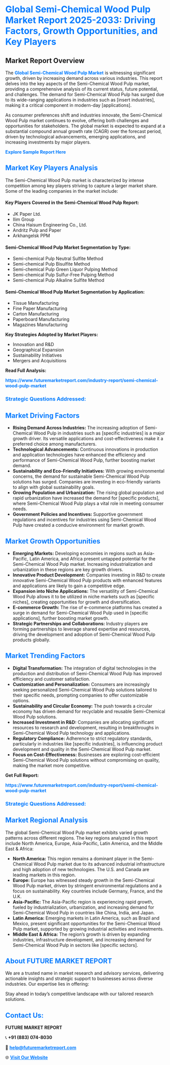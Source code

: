 <h1 style="color: #007BFF;">Global Semi-Chemical Wood Pulp Market Report 2025-2033: Driving Factors, Growth Opportunities, and Key Players</h1>

<section id="overview">
<h2>Market Report Overview</h2>
<p>The <a href="https://www.futuremarketreport.com/industry-report/semi-chemical-wood-pulp-market" style="color: #007BFF; text-decoration: none;"><strong>Global Semi-Chemical Wood Pulp Market</strong></a> is witnessing significant growth, driven by increasing demand across various industries. This report delves into the key aspects of the Semi-Chemical Wood Pulp market, providing a comprehensive analysis of its current status, future potential, and challenges. The demand for Semi-Chemical Wood Pulp has surged due to its wide-ranging applications in industries such as [insert industries], making it a critical component in modern-day [applications].</p>
<p>As consumer preferences shift and industries innovate, the Semi-Chemical Wood Pulp market continues to evolve, offering both challenges and opportunities for stakeholders. The global market is expected to expand at a substantial compound annual growth rate (CAGR) over the forecast period, driven by technological advancements, emerging applications, and increasing investments by major players.</p>
</section>

<section id="overview">
<p><a href="https://www.futuremarketreport.com/request-sample/reportId=87324" style="color: #007BFF; text-decoration: none;"><strong>Explore Sample Report Here</strong></a></p>
</section>

<section id="key-players">
<h2 style="color: #007BFF;">Market Key Players Analysis</h2>
<p>The Semi-Chemical Wood Pulp market is characterized by intense competition among key players striving to capture a larger market share. Some of the leading companies in the market include:</p>
<h4>Key Players Covered in the Semi-Chemical Wood Pulp Report:</h4>
<ul><li>JK Paper Ltd.</li><li>Ilim Group</li><li>China Haisum Engineering Co., Ltd.</li><li>Andritz Pulp and Paper</li><li>Arkhangelsk PPM</li></ul>
<h4>Semi-Chemical Wood Pulp Market Segmentation by Type:</h4>
<ul><li>Semi-chemical Pulp Neutral Sulfite Method</li><li>Semi-chemical Pulp Bisulfite Method</li><li>Semi-chemical Pulp Green Liquor Pulping Method</li><li>Semi-chemical Pulp Sulfur-Free Pulping Method</li><li>Semi-chemical Pulp Alkaline Sulfite Method</li></ul>

<h4>Semi-Chemical Wood Pulp Market Segmentation by Application:</h4>
<ul><li>Tissue Manufacturing</li><li>Fine Paper Manufacturing</li><li>Carton Manufacturing</li><li>Paperboard Manufacturing</li><li>Magazines Manufacturing</li></ul>
<p><strong>Key Strategies Adopted by Market Players:</strong></p>
<ul>
<li>Innovation and R&D</li>
<li>Geographical Expansion</li>
<li>Sustainability Initiatives</li>
<li>Mergers and Acquisitions</li>
</ul>
</section>

<section>
<p><strong>Read Full Analysis: </strong></p><a href="https://www.futuremarketreport.com/industry-report/semi-chemical-wood-pulp-market" style="color: #007BFF; text-decoration: none;"><strong>https://www.futuremarketreport.com/industry-report/semi-chemical-wood-pulp-market</strong></a>
<h3 style="color: #007BFF;">Strategic Questions Addressed:</h3>
</section>

<section id="driving-factors">
<h2 style="color: #007BFF;">Market Driving Factors</h2>
<ul>
<li><strong>Rising Demand Across Industries:</strong> The increasing adoption of Semi-Chemical Wood Pulp in industries such as [specific industries] is a major growth driver. Its versatile applications and cost-effectiveness make it a preferred choice among manufacturers.</li>
<li><strong>Technological Advancements:</strong> Continuous innovations in production and application technologies have enhanced the efficiency and performance of Semi-Chemical Wood Pulp, further boosting market demand.</li>
<li><strong>Sustainability and Eco-Friendly Initiatives:</strong> With growing environmental concerns, the demand for sustainable Semi-Chemical Wood Pulp solutions has surged. Companies are investing in eco-friendly variants to align with global sustainability goals.</li>
<li><strong>Growing Population and Urbanization:</strong> The rising global population and rapid urbanization have increased the demand for [specific products], where Semi-Chemical Wood Pulp plays a vital role in meeting consumer needs.</li>
<li><strong>Government Policies and Incentives:</strong> Supportive government regulations and incentives for industries using Semi-Chemical Wood Pulp have created a conducive environment for market growth.</li>
</ul>
</section>

<section id="growth-opportunities">
<h2 style="color: #007BFF;">Market Growth Opportunities</h2>
<ul>
<li><strong>Emerging Markets:</strong> Developing economies in regions such as Asia-Pacific, Latin America, and Africa present untapped potential for the Semi-Chemical Wood Pulp market. Increasing industrialization and urbanization in these regions are key growth drivers.</li>
<li><strong>Innovative Product Development:</strong> Companies investing in R&D to create innovative Semi-Chemical Wood Pulp products with enhanced features and applications are likely to gain a competitive edge.</li>
<li><strong>Expansion into Niche Applications:</strong> The versatility of Semi-Chemical Wood Pulp allows it to be utilized in niche markets such as [specific niches], creating opportunities for growth and diversification.</li>
<li><strong>E-commerce Growth:</strong> The rise of e-commerce platforms has created a surge in demand for Semi-Chemical Wood Pulp used in [specific applications], further boosting market growth.</li>
<li><strong>Strategic Partnerships and Collaborations:</strong> Industry players are forming partnerships to leverage shared expertise and resources, driving the development and adoption of Semi-Chemical Wood Pulp products globally.</li>
</ul>
</section>

<section id="trending-factors">
<h2 style="color: #007BFF;">Market Trending Factors</h2>
<ul>
<li><strong>Digital Transformation:</strong> The integration of digital technologies in the production and distribution of Semi-Chemical Wood Pulp has improved efficiency and customer satisfaction.</li>
<li><strong>Customization and Personalization:</strong> Consumers are increasingly seeking personalized Semi-Chemical Wood Pulp solutions tailored to their specific needs, prompting companies to offer customizable options.</li>
<li><strong>Sustainability and Circular Economy:</strong> The push towards a circular economy has driven demand for recyclable and reusable Semi-Chemical Wood Pulp solutions.</li>
<li><strong>Increased Investment in R&D:</strong> Companies are allocating significant resources to research and development, resulting in breakthroughs in Semi-Chemical Wood Pulp technology and applications.</li>
<li><strong>Regulatory Compliance:</strong> Adherence to strict regulatory standards, particularly in industries like [specific industries], is influencing product development and quality in the Semi-Chemical Wood Pulp market.</li>
<li><strong>Focus on Cost-Effectiveness:</strong> Businesses are exploring cost-efficient Semi-Chemical Wood Pulp solutions without compromising on quality, making the market more competitive.</li>
</ul>
</section>

<section>
<p><strong>Get Full Report: </strong></p><a href="https://www.futuremarketreport.com/industry-report/semi-chemical-wood-pulp-market" style="color: #007BFF; text-decoration: none;"><strong>https://www.futuremarketreport.com/industry-report/semi-chemical-wood-pulp-market</strong></a>
<h3 style="color: #007BFF;">Strategic Questions Addressed:</h3>
</section>


<section id="regional-analysis">
<h2 style="color: #007BFF;">Market Regional Analysis</h2>
<p>The global Semi-Chemical Wood Pulp market exhibits varied growth patterns across different regions. The key regions analyzed in this report include North America, Europe, Asia-Pacific, Latin America, and the Middle East & Africa:</p>
<ul>
<li><strong>North America:</strong> This region remains a dominant player in the Semi-Chemical Wood Pulp market due to its advanced industrial infrastructure and high adoption of new technologies. The U.S. and Canada are leading markets in this region.</li>
<li><strong>Europe:</strong> Europe has witnessed steady growth in the Semi-Chemical Wood Pulp market, driven by stringent environmental regulations and a focus on sustainability. Key countries include Germany, France, and the U.K.</li>
<li><strong>Asia-Pacific:</strong> The Asia-Pacific region is experiencing rapid growth, fueled by industrialization, urbanization, and increasing demand for Semi-Chemical Wood Pulp in countries like China, India, and Japan.</li>
<li><strong>Latin America:</strong> Emerging markets in Latin America, such as Brazil and Mexico, present significant opportunities for the Semi-Chemical Wood Pulp market, supported by growing industrial activities and investments.</li>
<li><strong>Middle East & Africa:</strong> The region’s growth is driven by expanding industries, infrastructure development, and increasing demand for Semi-Chemical Wood Pulp in sectors like [specific sectors].</li>
</ul>
</section>

<footer>
<h2 style="color: #007BFF;">About FUTURE MARKET REPORT</h2>
<p>We are a trusted name in market research and advisory services, delivering actionable insights and strategic support to businesses across diverse industries. Our expertise lies in offering:</p>

<p>Stay ahead in today’s competitive landscape with our tailored research solutions.</p>

<h2 style="color: #007BFF;">Contact Us:</h2>
<p><strong>FUTURE MARKET REPORT</strong></p>
<p>📞 <strong>+91 (883) 074-8030</strong></p>
<p>📧 <strong><a href="mailto:help@futuremarketreport.com" style="color: #007BFF;">help@futuremarketreport.com</a></strong></p>
<p>🌐 <strong><a href="https://www.futuremarketreport.com/" style="color: #007BFF;">Visit Our Website</a></strong></p>
</footer>